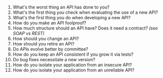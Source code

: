1. What's the worst thing an API has done to you?
1. What's the first thing you check when evaluating the use of a new API?
1. What's the first thing you do when developing a new API?
1. How do you make an API foolproof?
1. How much structure should an API have? Does it need a contract? *(see SOAP vs REST)*
1. How should you change an API?
1. How should you retire an API?
1. Do APIs evolve better by committee?
1. How do you keep an API consistent if you grow it via tests?
1. Do bug fixes necessitate a new version?
1. How do you isolate your application from an insecure API?
1. How do you isolate your application from an unreliable API?

